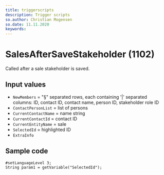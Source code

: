 ```yaml
---
title: triggerscripts
description: Trigger scripts
so.author: Christian Mogensen
so.date: 11.11.2020
keywords:
---
```


# SalesAfterSaveStakeholder (1102)

Called after a sale stakeholder is saved.

## Input values

* `NewMembers` = "§" separated rows, each containing '|' separated columns: ID, contact ID, contact name, person ID, stakeholder role ID
* `ContactPersonList` = list of persons
* `CurrentContactName` = name string
* `CurrentContactId` = contact ID
* `CurrentEntityName` = sale
* `SelectedId` = highlighted ID
* `ExtraInfo`

## Sample code

```crmscript
#setLanguageLevel 3;
String param1 = getVariable("SelectedId");
```
